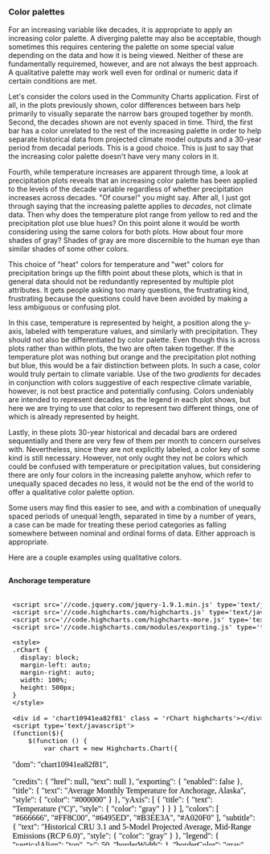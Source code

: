 






##
##
### Color palettes

For an increasing variable like decades, it is appropriate to apply an increasing color palette.
A diverging palette may also be acceptable, though sometimes this requires centering the palette on some special value depending on the data and how it is being viewed.
Neither of these are fundamentally requiremed, however, and are not always the best approach.
A qualitative palette may work well even for ordinal or numeric data if certain conditions are met.

Let's consider the colors used in the Community Charts application.
First of all, in the plots previously shown, color differences between bars help primarily to visually separate the narrow bars grouped together by month.
Second, the decades shown are not evenly spaced in time.
Third, the first bar has a color unrelated to the rest of the increasing palette in order to help separate historical data from projected climate model outputs and a 30-year period from decadal periods.
This is a good choice. This is just to say that the increasing color palette doesn't have very many colors in it.

Fourth, while temperature increases are apparent through time,
a look at precipitation plots reveals that an increasing color palette has been applied to the levels of the decade variable regardless of whether precipitation increases across decades.
"Of course!" you might say. After all, I just got through saying that the increasing palette applies to *decades*, not climate data.
Then why does the temperature plot range from yellow to red and the precipitation plot use blue hues?
On this point alone it would be worth considering using the same colors for both plots. How about four more shades of gray?
Shades of gray are more discernible to the human eye than similar shades of some other colors.

This choice of "heat" colors for temperature and "wet" colors for precipitation brings up the fifth point about these plots,
which is that in general data should not be redundantly represented by multiple plot attributes.
It gets people asking too many questions, the frustrating kind, frustrating because the questions could have been avoided by making a less ambiguous or confusing plot.

In this case, temperature is represented by height, a position along the y-axis, labeled with temperature values, and similarly with precipitation.
They should not also be differentiated by color palette.
Even though this is across plots rather than within plots, the two are often taken together.
If the temperature plot was nothing but orange and the precipitation plot nothing but blue, this would be a fair distinction between plots.
In such a case, color would truly pertain to climate variable.
Use of the two *gradients* for decades in conjunction with colors suggestive of each respective climate variable, however, is not best practice and potentially confusing.
Colors undeniably are intended to represent decades, as the legend in each plot shows, but here we are trying to use that color to represent two different things, one of which is already represented by height.

Lastly, in these plots 30-year historical and decadal bars are ordered sequentially and there are very few of them per month to concern ourselves with.
Nevertheless, since they are not explicitly labeled, a color key of some kind is still necessary.
However, not only ought they not be colors which could be confused with temperature or precipitation values, but considering there are only four colors in the increasing palette anyhow,
which refer to unequally spaced decades no less, it would not be the end of the world to offer a qualitative color palette option.

Some users may find this easier to see, and with a combination of unequally spaced periods of unequal length, separated in time by a number of years,
a case can be made for treating these period categories as falling somewhere between nominal and ordinal forms of data.
Either approach is appropriate.

Here are a couple examples using qualitative colors.

##
#### Anchorage temperature

<iframe srcdoc=' &lt;!doctype HTML&gt;
&lt;meta charset = &#039;utf-8&#039;&gt;
&lt;html&gt;
  &lt;head&gt;
    
    &lt;script src=&#039;//code.jquery.com/jquery-1.9.1.min.js&#039; type=&#039;text/javascript&#039;&gt;&lt;/script&gt;
    &lt;script src=&#039;//code.highcharts.com/highcharts.js&#039; type=&#039;text/javascript&#039;&gt;&lt;/script&gt;
    &lt;script src=&#039;//code.highcharts.com/highcharts-more.js&#039; type=&#039;text/javascript&#039;&gt;&lt;/script&gt;
    &lt;script src=&#039;//code.highcharts.com/modules/exporting.js&#039; type=&#039;text/javascript&#039;&gt;&lt;/script&gt;
    
    &lt;style&gt;
    .rChart {
      display: block;
      margin-left: auto; 
      margin-right: auto;
      width: 100%;
      height: 500px;
    }  
    &lt;/style&gt;
    
  &lt;/head&gt;
  &lt;body &gt;
    
    &lt;div id = &#039;chart10941ea82f81&#039; class = &#039;rChart highcharts&#039;&gt;&lt;/div&gt;    
    &lt;script type=&#039;text/javascript&#039;&gt;
    (function($){
        $(function () {
            var chart = new Highcharts.Chart({
 &quot;dom&quot;: &quot;chart10941ea82f81&quot;,


&quot;credits&quot;: {
 &quot;href&quot;: null,
&quot;text&quot;: null 
},
&quot;exporting&quot;: {
 &quot;enabled&quot;: false 
},
&quot;title&quot;: {
 &quot;text&quot;: &quot;Average Monthly Temperature for Anchorage, Alaska&quot;,
&quot;style&quot;: {
 &quot;color&quot;: &quot;#000000&quot; 
} 
},
&quot;yAxis&quot;: [
 {
 &quot;title&quot;: {
 &quot;text&quot;: &quot;Temperature (°C)&quot;,
&quot;style&quot;: {
 &quot;color&quot;: &quot;gray&quot; 
} 
} 
} 
],
&quot;colors&quot;: [ &quot;#666666&quot;, &quot;#FF8C00&quot;, &quot;#6495ED&quot;, &quot;#B3EE3A&quot;, &quot;#A020F0&quot; ],
&quot;subtitle&quot;: {
 &quot;text&quot;: &quot;Historical CRU 3.1 and 5-Model Projected Average, Mid-Range Emissions (RCP 6.0)&quot;,
&quot;style&quot;: {
 &quot;color&quot;: &quot;gray&quot; 
} 
},
&quot;legend&quot;: {
 &quot;verticalAlign&quot;: &quot;top&quot;,
&quot;y&quot;:             50,
&quot;borderWidth&quot;:              1,
&quot;borderColor&quot;: &quot;gray&quot;,
&quot;borderRadius&quot;:              5,
&quot;itemMarginBottom&quot;:             -5,
&quot;itemMarginBottom&quot;:             -5,
&quot;itemStyle&quot;: {
 &quot;color&quot;: &quot;gray&quot; 
} 
},
&quot;xAxis&quot;: [
 {
 &quot;categories&quot;: [ &quot;Jan&quot;, &quot;Feb&quot;, &quot;Mar&quot;, &quot;Apr&quot;, &quot;May&quot;, &quot;Jun&quot;, &quot;Jul&quot;, &quot;Aug&quot;, &quot;Sep&quot;, &quot;Oct&quot;, &quot;Nov&quot;, &quot;Dec&quot; ],
&quot;title&quot;: {
 &quot;text&quot;: &quot;Due to variability among climate models and among years in a natural climate system, these graphs are useful for examining trends over time, rather than for precisely&lt;br&gt;predicting monthly or yearly values. For more information on derivation, reliability, and variability among these projections, please visit www.snap.uaf.edu.&quot;,
&quot;style&quot;: {
 &quot;color&quot;: &quot;gray&quot;,
&quot;fontWeight&quot;: &quot;normal&quot;,
&quot;fontSize&quot;: &quot;8px&quot; 
} 
} 
} 
],
&quot;series&quot;: [
 {
 &quot;data&quot;: [
 [
          -15.6,
           1.5 
],
[
          -12.7,
           0.3 
],
[
           -8.8,
           3.4 
],
[
             -2,
           5.2 
],
[
            5.9,
          11.3 
],
[
           11.6,
          15.3 
],
[
           14.1,
          17.6 
],
[
           12.8,
          16.3 
],
[
            8.1,
          12.6 
],
[
           -3.2,
           4.6 
],
[
          -11.2,
           0.4 
],
[
          -16.9,
          -1.4 
] 
],
&quot;name&quot;: &quot;1960-1989&quot;,
&quot;type&quot;: &quot;columnrange&quot; 
},
{
 &quot;data&quot;: [
 [
          -19.1,
          -1.6 
],
[
          -14.1,
          -0.5 
],
[
           -7.9,
           4.1 
],
[
           -1.7,
           8.2 
],
[
            5.6,
          14.4 
],
[
            8.7,
          17.5 
],
[
             13,
          21.5 
],
[
           12.7,
          19.1 
],
[
            6.8,
          13.1 
],
[
           -2.8,
           7.5 
],
[
          -10.5,
           2.1 
],
[
          -16.4,
          -1.6 
] 
],
&quot;name&quot;: &quot;2010-2019&quot;,
&quot;type&quot;: &quot;columnrange&quot; 
},
{
 &quot;data&quot;: [
 [
          -15.9,
           0.1 
],
[
          -13.9,
           5.2 
],
[
             -7,
           4.4 
],
[
           -0.6,
           9.9 
],
[
            5.6,
          14.7 
],
[
           11.2,
          20.1 
],
[
           13.6,
          20.6 
],
[
           13.3,
          18.8 
],
[
            7.5,
          14.6 
],
[
           -2.4,
           8.1 
],
[
           -9.7,
             4 
],
[
          -12.1,
             1 
] 
],
&quot;name&quot;: &quot;2040-2049&quot;,
&quot;type&quot;: &quot;columnrange&quot; 
},
{
 &quot;data&quot;: [
 [
          -13.3,
           1.7 
],
[
          -10.4,
           4.5 
],
[
           -7.2,
           6.3 
],
[
            0.4,
          10.9 
],
[
            7.7,
            15 
],
[
           10.8,
          19.3 
],
[
           14.2,
          21.6 
],
[
           13.1,
          19.9 
],
[
            8.9,
          14.6 
],
[
           -0.3,
           7.7 
],
[
           -8.6,
           4.2 
],
[
          -13.9,
           2.2 
] 
],
&quot;name&quot;: &quot;2060-2069&quot;,
&quot;type&quot;: &quot;columnrange&quot; 
},
{
 &quot;data&quot;: [
 [
          -11.6,
           4.4 
],
[
          -10.8,
           7.6 
],
[
           -6.3,
             9 
],
[
           -0.1,
          10.8 
],
[
            8.4,
          17.2 
],
[
           11.8,
            22 
],
[
           14.8,
          22.3 
],
[
           13.9,
          20.5 
],
[
            9.9,
            16 
],
[
            0.1,
           9.4 
],
[
           -7.7,
           4.1 
],
[
          -14.8,
           2.4 
] 
],
&quot;name&quot;: &quot;2090-2099&quot;,
&quot;type&quot;: &quot;columnrange&quot; 
} 
],
&quot;id&quot;: &quot;chart10941ea82f81&quot;,
&quot;chart&quot;: {
 &quot;renderTo&quot;: &quot;chart10941ea82f81&quot; 
} 
});
        });
    })(jQuery);
&lt;/script&gt;
    
    &lt;script&gt;&lt;/script&gt;    
  &lt;/body&gt;
&lt;/html&gt; ' scrolling='no' frameBorder='0' seamless class='rChart  highcharts  ' id='iframe-chart10941ea82f81'> </iframe>
 <style>iframe.rChart{ width: 100%; height: 500px;}</style>

##
#### Anchorage precipitation

<iframe srcdoc=' &lt;!doctype HTML&gt;
&lt;meta charset = &#039;utf-8&#039;&gt;
&lt;html&gt;
  &lt;head&gt;
    
    &lt;script src=&#039;//code.jquery.com/jquery-1.9.1.min.js&#039; type=&#039;text/javascript&#039;&gt;&lt;/script&gt;
    &lt;script src=&#039;//code.highcharts.com/highcharts.js&#039; type=&#039;text/javascript&#039;&gt;&lt;/script&gt;
    &lt;script src=&#039;//code.highcharts.com/highcharts-more.js&#039; type=&#039;text/javascript&#039;&gt;&lt;/script&gt;
    &lt;script src=&#039;//code.highcharts.com/modules/exporting.js&#039; type=&#039;text/javascript&#039;&gt;&lt;/script&gt;
    
    &lt;style&gt;
    .rChart {
      display: block;
      margin-left: auto; 
      margin-right: auto;
      width: 100%;
      height: 500px;
    }  
    &lt;/style&gt;
    
  &lt;/head&gt;
  &lt;body &gt;
    
    &lt;div id = &#039;chart10943ea97a91&#039; class = &#039;rChart highcharts&#039;&gt;&lt;/div&gt;    
    &lt;script type=&#039;text/javascript&#039;&gt;
    (function($){
        $(function () {
            var chart = new Highcharts.Chart({
 &quot;dom&quot;: &quot;chart10943ea97a91&quot;,


&quot;credits&quot;: {
 &quot;href&quot;: null,
&quot;text&quot;: null 
},
&quot;exporting&quot;: {
 &quot;enabled&quot;: false 
},
&quot;title&quot;: {
 &quot;text&quot;: &quot;Average Monthly Precipitation for Anchorage, Alaska&quot;,
&quot;style&quot;: {
 &quot;color&quot;: &quot;#000000&quot; 
} 
},
&quot;yAxis&quot;: [
 {
 &quot;title&quot;: {
 &quot;text&quot;: &quot;Precipitation (mm)&quot;,
&quot;style&quot;: {
 &quot;color&quot;: &quot;gray&quot; 
} 
} 
} 
],
&quot;colors&quot;: [ &quot;#666666&quot;, &quot;#FF8C00&quot;, &quot;#6495ED&quot;, &quot;#B3EE3A&quot;, &quot;#A020F0&quot; ],
&quot;subtitle&quot;: {
 &quot;text&quot;: &quot;Historical CRU 3.1 and 5-Model Projected Average, Mid-Range Emissions (RCP 6.0)&quot;,
&quot;style&quot;: {
 &quot;color&quot;: &quot;gray&quot; 
} 
},
&quot;legend&quot;: {
 &quot;verticalAlign&quot;: &quot;top&quot;,
&quot;y&quot;:             50,
&quot;borderWidth&quot;:              1,
&quot;borderColor&quot;: &quot;gray&quot;,
&quot;borderRadius&quot;:              5,
&quot;itemMarginBottom&quot;:             -5,
&quot;itemMarginBottom&quot;:             -5,
&quot;itemStyle&quot;: {
 &quot;color&quot;: &quot;gray&quot; 
} 
},
&quot;xAxis&quot;: [
 {
 &quot;categories&quot;: [ &quot;Jan&quot;, &quot;Feb&quot;, &quot;Mar&quot;, &quot;Apr&quot;, &quot;May&quot;, &quot;Jun&quot;, &quot;Jul&quot;, &quot;Aug&quot;, &quot;Sep&quot;, &quot;Oct&quot;, &quot;Nov&quot;, &quot;Dec&quot; ],
&quot;title&quot;: {
 &quot;text&quot;: &quot;Due to variability among climate models and among years in a natural climate system, these graphs are useful for examining trends over time, rather than for precisely&lt;br&gt;predicting monthly or yearly values. For more information on derivation, reliability, and variability among these projections, please visit www.snap.uaf.edu.&quot;,
&quot;style&quot;: {
 &quot;color&quot;: &quot;gray&quot;,
&quot;fontWeight&quot;: &quot;normal&quot;,
&quot;fontSize&quot;: &quot;8px&quot; 
} 
} 
} 
],
&quot;series&quot;: [
 {
 &quot;data&quot;: [
 [
              1,
            57 
],
[
              4,
            39 
],
[
              1,
            41 
],
[
              1,
            41 
],
[
              6,
            48 
],
[
              6,
            70 
],
[
             15,
           108 
],
[
             15,
           140 
],
[
             19,
           126 
],
[
             14,
           109 
],
[
              3,
            80 
],
[
             12,
            75 
] 
],
&quot;name&quot;: &quot;1960-1989&quot;,
&quot;type&quot;: &quot;columnrange&quot; 
},
{
 &quot;data&quot;: [
 [
              5,
            44 
],
[
              2,
            63 
],
[
              4,
            42 
],
[
              2,
            28 
],
[
              7,
            49 
],
[
             12,
            63 
],
[
             11,
            81 
],
[
             16,
           189 
],
[
             15,
           145 
],
[
             22,
           127 
],
[
              7,
            67 
],
[
              7,
            85 
] 
],
&quot;name&quot;: &quot;2010-2019&quot;,
&quot;type&quot;: &quot;columnrange&quot; 
},
{
 &quot;data&quot;: [
 [
              9,
            44 
],
[
              7,
            44 
],
[
              5,
            44 
],
[
              5,
            37 
],
[
              6,
            47 
],
[
             10,
            67 
],
[
             17,
            77 
],
[
             18,
           161 
],
[
             15,
           133 
],
[
             11,
           117 
],
[
              7,
            52 
],
[
             12,
            97 
] 
],
&quot;name&quot;: &quot;2040-2049&quot;,
&quot;type&quot;: &quot;columnrange&quot; 
},
{
 &quot;data&quot;: [
 [
              8,
            52 
],
[
              8,
            47 
],
[
              6,
            45 
],
[
              9,
            53 
],
[
              3,
            51 
],
[
              7,
            76 
],
[
             18,
           109 
],
[
              7,
           136 
],
[
             32,
           147 
],
[
             24,
           111 
],
[
             10,
            70 
],
[
              6,
           120 
] 
],
&quot;name&quot;: &quot;2060-2069&quot;,
&quot;type&quot;: &quot;columnrange&quot; 
},
{
 &quot;data&quot;: [
 [
              7,
            58 
],
[
              6,
            46 
],
[
             10,
            36 
],
[
              7,
            39 
],
[
              7,
            45 
],
[
             12,
            72 
],
[
             10,
           104 
],
[
             27,
           237 
],
[
             33,
           159 
],
[
             13,
           105 
],
[
              3,
            64 
],
[
              9,
            94 
] 
],
&quot;name&quot;: &quot;2090-2099&quot;,
&quot;type&quot;: &quot;columnrange&quot; 
} 
],
&quot;id&quot;: &quot;chart10943ea97a91&quot;,
&quot;chart&quot;: {
 &quot;renderTo&quot;: &quot;chart10943ea97a91&quot; 
} 
});
        });
    })(jQuery);
&lt;/script&gt;
    
    &lt;script&gt;&lt;/script&gt;    
  &lt;/body&gt;
&lt;/html&gt; ' scrolling='no' frameBorder='0' seamless class='rChart  highcharts  ' id='iframe-chart10943ea97a91'> </iframe>
 <style>iframe.rChart{ width: 100%; height: 500px;}</style>

<style>iframe.rChart{ width: 100%; height: 500px;}</style>

